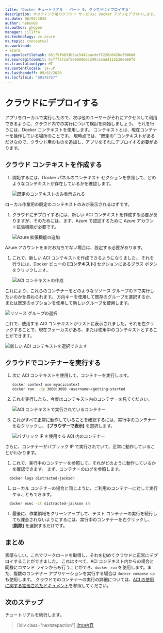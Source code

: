 ```yaml
---
title: 'Docker チュートリアル - パート 9: クラウドにデプロイする'
description: ホスティング用のクラウド サービスに Docker アプリをデプロイします。
ms.date: 08/04/2020
author: nebuk89
ms.author: ghogen
manager: jillfra
ms.technology: vs-azure
ms.topic: conceptual
ms.workload:
- azure
ms.openlocfilehash: 661f9f6833b5ac5d42aacde7f228b042bef00bb0
ms.sourcegitcommit: 6cfffa72af599a9d667249caaaa411bb28ea69fd
ms.translationtype: HT
ms.contentlocale: ja-JP
ms.lasthandoff: 09/02/2020
ms.locfileid: "89176767"
---
```

# <a name="deploy-to-the-cloud"></a>クラウドにデプロイする

アプリをローカルで実行したので、次は他のユーザーがそれにアクセスして利用できるように、クラウド内での実行について検討を開始しましょう。 それを行うには、Docker コンテキストを使用します。 コンテキストとは、現在コンテナーを操作している場所のことです。 現時点では、"既定の" コンテキストがあるだけなので、クラウド用のものを追加し、アプリをそれにデプロイする必要があります。

## <a name="create-your-cloud-context"></a>クラウド コンテキストを作成する

1. 開始するには、Docker パネルのコンテキスト セクションを参照して、どのようなコンテキストが存在しているかを確認します。

   ![既定のコンテキストのみ表示される](media/defaultcontext.png)

ローカル作業用の既定のコンテキストのみが表示されるはずです。

1. クラウドにデプロイするには、新しい ACI コンテキストを作成する必要がありますが、そのためには、まず、Azure で認証するために Azure アカウント拡張機能が必要です。

   ![Azure 拡張機能の追加](media/addazureextension.png)

Azure アカウントをまだお持ちでない場合は、設定する必要があります。

1. これで、新しい ACI コンテキストを作成できるようになりました。 それを行うには、Docker ビューの **[コンテキスト]** セクションにあるプラス ボタンをクリックします。

   ![ACI コンテキストの作成](media/createnewcontext.png)

これにより、これらのコンテナーをどのようなリソース グループの下で実行したいのかを尋ねられます。 方向キーを使用して既存のグループを選択するか、または既定のオプションを使用して新しいグループを使用します。

![リソース グループの選択](media/selectresourcegroup.png)

これで、使用する ACI コンテキストがリストに表示されました。それを右クリックすることで、現在フォーカスがある、または使用中のコンテキストとすることができます。

![新しい ACI コンテキストを選択できます](media/listofcontexts.png)

## <a name="run-containers-in-the-cloud"></a>クラウドでコンテナーを実行する

1. 次に ACI コンテキストを使用して、コンテナーを実行します。

   ```bash
   docker context use myacicontext
   docker run  -dp 3000:3000 <username>/getting-started
   ```

1. これを実行したら、今度はコンテキスト内のコンテナーを見てください。

   ![ACI コンテキストで実行されているコンテナー](media/contextcontainer.png)

1. これがすべて正常に動作していることを確認するには、実行中のコンテナーを右クリックし、 **[ブラウザーで表示]** を選択します。

   ![パブリック IP を使用する ACI 内のコンテナー](media/containerinaci.png)

さらに、コンテナーがパブリック IP で実行されていて、正常に動作していることがわかります。

1. これで、実行中のコンテナーを参照して、それがどのように動作しているかを確認できます。 まず、コンテナーのログを参照します。
 
 ```bash
   docker logs distracted-jackson
   ```

1. ローカル コンテナーの場合と同じように、ご利用のコンテナーに対して実行することもできます。
 
 ```bash
   docker exec -it distracted-jackson sh
   ```

1. 最後に、作業領域をクリーンアップして、テスト コンテナーの実行を続行しても課金されないようにするには、実行中のコンテナーを右クリックし、 **[削除]** を選択するだけです。

## <a name="recap"></a>まとめ

素晴らしい。これでワークロードを取得し、それを初めてクラウドに正常にデプロイすることができました。 これはすべて、ACI コンテキスト内からの場合と同様にコマンド ラインからも行うことができ、`docker run` を使用します。また、複数のコンテナー アプリケーションを実行する場合は `docker compose up` も使用します。 クラウドでのコンテナーの実行の詳細については、[ACI の使用に関する拡張されたドキュメント](https://docs.docker.com/engine/context/aci-integration/)を参照してください。

## <a name="next-steps"></a>次のステップ

チュートリアルを続行します。

> [!div class="nextstepaction"]
> [次の内容](whats-next.md)
